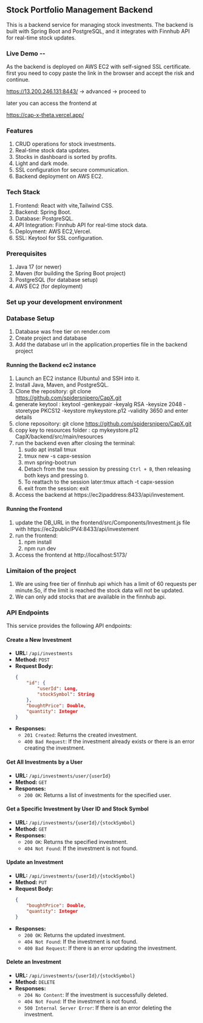 ## Stock Portfolio Management Backend

This is a backend service for managing stock investments. The backend is built with Spring Boot and PostgreSQL, and it integrates with Finnhub API for real-time stock updates.

### Live Demo --

As the backend is deployed on AWS EC2 with self-signed SSL certificate.
first you need to copy paste the link in the browser and accept the risk and continue.

https://13.200.246.131:8443/ -> advanced -> proceed to

later you can access the frontend at

https://cap-x-theta.vercel.app/

### Features

1. CRUD operations for stock investments.
2. Real-time stock data updates.
3. Stocks in dashboard is sorted by profits.
4. Light and dark mode.
5. SSL configuration for secure communication.
6. Backend deployment on AWS EC2.

### Tech Stack

1. Frontend: React with vite,Tailwind CSS.
2. Backend: Spring Boot.
3. Database: PostgreSQL.
4. API Integration: Finnhub API for real-time stock data.
5. Deployment: AWS EC2,Vercel.
6. SSL: Keytool for SSL configuration.

### Prerequisites

1. Java 17 (or newer)
2. Maven (for building the Spring Boot project)
3. PostgreSQL (for database setup)
4. AWS EC2 (for deployment)

### Set up your development environment

### Database Setup

1. Database was free tier on render.com
2. Create project and database
3. Add the database url in the application.properties file in the backend project

#### Running the Backend ec2 instance

1. Launch an EC2 instance (Ubuntu) and SSH into it.
2. Install Java, Maven, and PostgreSQL.
3. Clone the repository:
   git clone https://github.com/spidersnipero/CapX.git
4. generate keytool :
   keytool -genkeypair -keyalg RSA -keysize 2048 -storetype PKCS12 -keystore mykeystore.p12 -validity 3650
   and enter details
5. clone reposoitory:
   git clone https://github.com/spidersnipero/CapX.git
6. copy key to resources folder :
   cp mykeystore.p12 CapX/backend/src/main/resources
7. run the backend even after closing the terminal:
   1. sudo apt install tmux
   2. tmux new -s capx-session
   3. mvn spring-boot:run
   4. Detach from the `tmux` session by pressing `Ctrl + B`, then releasing both keys and pressing `D`.
   5. To reattach to the session later:tmux attach -t capx-session
   6. exit from the session: exit
8. Access the backend at https://ec2ipaddress:8433/api/investement.

#### Running the Frontend

1. update the DB_URL in the frontend/src/Components/Investment.js file with https://ec2publicIPV4:8433/api/investement
2. run the frontend:
   1. npm install
   2. npm run dev
3. Access the frontend at http://localhost:5173/

### Limitaion of the project

1. We are using free tier of finnhub api which has a limit of 60 requests per minute.So, if the limit is reached the stock data will not be updated.
2. We can only add stocks that are available in the finnhub api.

### API Endpoints

This service provides the following API endpoints:

#### Create a New Investment

- **URL:** `/api/investments`
- **Method:** `POST`
- **Request Body:**
  ```json
  {
      "id": {
          "userId": Long,
          "stockSymbol": String
      },
      "boughtPrice": Double,
      "quantity": Integer
  }
  ```
- **Responses:**
  - `201 Created`: Returns the created investment.
  - `400 Bad Request`: If the investment already exists or there is an error creating the investment.

#### Get All Investments by a User

- **URL:** `/api/investments/user/{userId}`
- **Method:** `GET`
- **Responses:**
  - `200 OK`: Returns a list of investments for the specified user.

#### Get a Specific Investment by User ID and Stock Symbol

- **URL:** `/api/investments/{userId}/{stockSymbol}`
- **Method:** `GET`
- **Responses:**
  - `200 OK`: Returns the specified investment.
  - `404 Not Found`: If the investment is not found.

#### Update an Investment

- **URL:** `/api/investments/{userId}/{stockSymbol}`
- **Method:** `PUT`
- **Request Body:**
  ```json
  {
      "boughtPrice": Double,
      "quantity": Integer
  }
  ```
- **Responses:**
  - `200 OK`: Returns the updated investment.
  - `404 Not Found`: If the investment is not found.
  - `400 Bad Request`: If there is an error updating the investment.

#### Delete an Investment

- **URL:** `/api/investments/{userId}/{stockSymbol}`
- **Method:** `DELETE`
- **Responses:**
  - `204 No Content`: If the investment is successfully deleted.
  - `404 Not Found`: If the investment is not found.
  - `500 Internal Server Error`: If there is an error deleting the investment.
